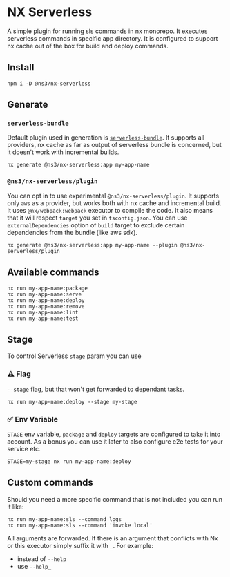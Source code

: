 # NX Serverless

A simple plugin for running sls commands in nx monorepo.
It executes serverless commands in specific app directory.
It is configured to support nx cache out of the box for build and deploy commands.

## Install

```
npm i -D @ns3/nx-serverless
```

## Generate

### `serverless-bundle`

Default plugin used in generation is [`serverless-bundle`](https://www.npmjs.com/package/serverless-bundle).
It supports all providers, nx cache as far as output of serverless bundle is concerned, but it doesn't work with incremental builds.

```
nx generate @ns3/nx-serverless:app my-app-name
```

### `@ns3/nx-serverless/plugin`

You can opt in to use experimental `@ns3/nx-serverless/plugin`.
It supports only `aws` as a provider, but works both with nx cache and incremental build.
It uses `@nx/webpack:webpack` executor to compile the code.
It also means that it will respect `target` you set in `tsconfig.json`.
You can use `externalDependencies` option of `build` target to exclude certain dependencies from the bundle (like aws sdk).

```
nx generate @ns3/nx-serverless:app my-app-name --plugin @ns3/nx-serverless/plugin
```

## Available commands

```
nx run my-app-name:package
nx run my-app-name:serve
nx run my-app-name:deploy
nx run my-app-name:remove
nx run my-app-name:lint
nx run my-app-name:test
```

## Stage

To control Serverless `stage` param you can use

### ⚠️ Flag

`--stage` flag, but that won't get forwarded to dependant tasks.

```shell
nx run my-app-name:deploy --stage my-stage
```

### ✅ Env Variable

`STAGE` env variable, `package` and `deploy` targets are configured to take it into account.
As a bonus you can use it later to also configure e2e tests for your service etc.

```shell
STAGE=my-stage nx run my-app-name:deploy
```

## Custom commands

Should you need a more specific command that is not included you can run it like:

```
nx run my-app-name:sls --command logs
nx run my-app-name:sls --command 'invoke local'
```

All arguments are forwarded.
If there is an argument that conflicts with Nx or this executor simply suffix it with `_`.
For example:

- instead of `--help`
- use `--help_`

